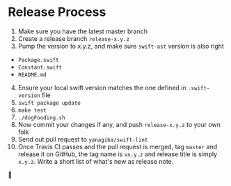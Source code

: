 # Release Process

1. Make sure you have the latest master branch
2. Create a release branch `release-x.y.z`
3. Pump the version to x.y.z, and make sure `swift-ast` version is also right
  - `Package.swift`
  - `Constant.swift`
  - `README.md`
4. Ensure your local swift version matches the one defined in `.swift-version` file
5. `swift package update`
6. `make test`
7. `./dogFooding.sh`
8. Now commit your changes if any, and push `release-x.y.z` to your own folk
9. Send out pull request to `yanagiba/swift-lint`
10. Once Travis CI passes and the pull request is merged, tag `master` and release it on GitHub, the tag name is `vx.y.z` and release title is simply `x.y.z`. Write a short list of what's new as release note.

🎉
